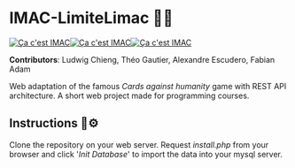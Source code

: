 #  **IMAC-LimiteLimac** :black_square_button::white_square_button:
[![Ça c'est IMAC](https://img.shields.io/badge/Ça-293.svg)]()[![Ça c'est IMAC](https://img.shields.io/badge/c'est-f31.svg)]()[![Ça c'est IMAC](https://img.shields.io/badge/IMAC-25c.svg)]()

**Contributors**: Ludwig Chieng, Théo Gautier, Alexandre Escudero, Fabian Adam

Web adaptation of the famous *Cards against humanity* game with REST API architecture. A short web project made for programming courses.

## **Instructions** :wrench::gear:

Clone the repository on your web server. Request *install.php* from your browser and click '*Init Database*' to import the data into your mysql server.